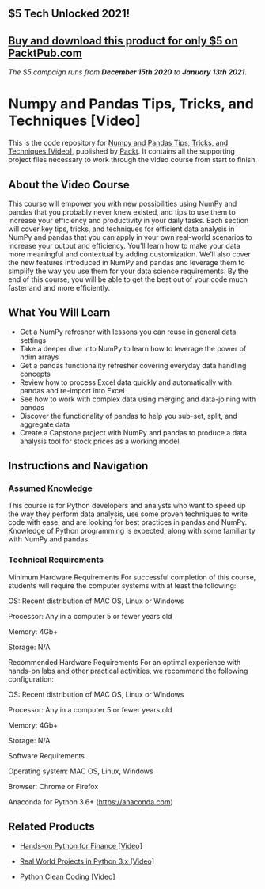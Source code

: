 ## $5 Tech Unlocked 2021!
[Buy and download this product for only $5 on PacktPub.com](https://www.packtpub.com/)
-----
*The $5 campaign         runs from __December 15th 2020__ to __January 13th 2021.__*


# Numpy and Pandas Tips, Tricks, and Techniques [Video]
This is the code repository for [Numpy and Pandas Tips, Tricks, and Techniques [Video]](https://www.packtpub.com/data/pandas-and-numpy-tips-tricks-and-techniques-video), published by [Packt](https://www.packtpub.com/?utm_source=github). It contains all the supporting project files necessary to work through the video course from start to finish.
## About the Video Course
This course will empower you with new possibilities using NumPy and pandas that you probably never knew existed, and tips to use them to increase your efficiency and productivity in your daily tasks. Each section will cover key tips, tricks, and techniques for efficient data analysis in NumPy and pandas that you can apply in your own real-world scenarios to increase your output and efficiency. You’ll learn how to make your data more meaningful and contextual by adding customization. We’ll also cover the new features introduced in NumPy and pandas and leverage them to simplify the way you use them for your data science requirements. By the end of this course, you will be able to get the best out of your code much faster and and more efficiently.

<H2>What You Will Learn</H2>
<DIV class=book-info-will-learn-text>
<UL>
<LI>Get a NumPy refresher with lessons you can reuse in general data settings
<LI>Take a deeper dive into NumPy to learn how to leverage the power of ndim arrays
<LI>Get a pandas functionality refresher covering everyday data handling concepts
<LI>Review how to process Excel data quickly and automatically with pandas and re-import into Excel
<LI>See how to work with complex data using merging and data-joining with pandas
<LI>Discover the functionality of pandas to help you sub-set, split, and aggregate data
<LI>Create a Capstone project with NumPy and pandas to produce a data analysis tool for stock prices as a working model</LI></UL></DIV>

## Instructions and Navigation
### Assumed Knowledge
This course is for Python developers and analysts who want to speed up the way they perform data analysis, use some proven techniques to write code with ease, and are looking for best practices in pandas and NumPy. Knowledge of Python programming is expected, along with some familiarity with NumPy and pandas.

### Technical Requirements
Minimum Hardware Requirements
For successful completion of this course, students will require the computer systems with at least the following:


OS: Recent distribution of MAC OS, Linux or Windows



Processor: Any in a computer 5 or fewer years old



Memory: 4Gb+



Storage: N/A




Recommended Hardware Requirements
For an optimal experience with hands-on labs and other practical activities, we recommend the following configuration:


OS: Recent distribution of MAC OS, Linux or Windows



Processor: Any in a computer 5 or fewer years old



Memory: 4Gb+



Storage: N/A


Software Requirements

Operating system: MAC OS, Linux, Windows



Browser: Chrome or Firefox



Anaconda for Python 3.6+   (https://anaconda.com)




## Related Products
* [Hands-on Python for Finance [Video]](https://www.packtpub.com/application-development/hands-python-finance-video)

* [Real World Projects in Python 3.x [Video]](https://www.packtpub.com/application-development/real-world-projects-python-3x-video)

* [Python Clean Coding [Video]](https://www.packtpub.com/programming/python-clean-coding-video)

